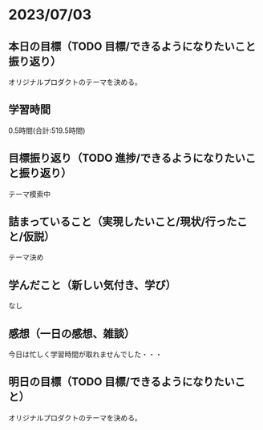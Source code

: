 # 2023/07/03
## 本日の目標（TODO 目標/できるようになりたいこと振り返り）
オリジナルプロダクトのテーマを決める｡
## 学習時間
0.5時間(合計:519.5時間)
## 目標振り返り（TODO 進捗/できるようになりたいこと振り返り）
テーマ模索中
## 詰まっていること（実現したいこと/現状/行ったこと/仮説）
テーマ決め
## 学んだこと（新しい気付き、学び）
なし
## 感想（一日の感想、雑談）
今日は忙しく学習時間が取れませんでした・・・
## 明日の目標（TODO 目標/できるようになりたいこと）
オリジナルプロダクトのテーマを決める｡